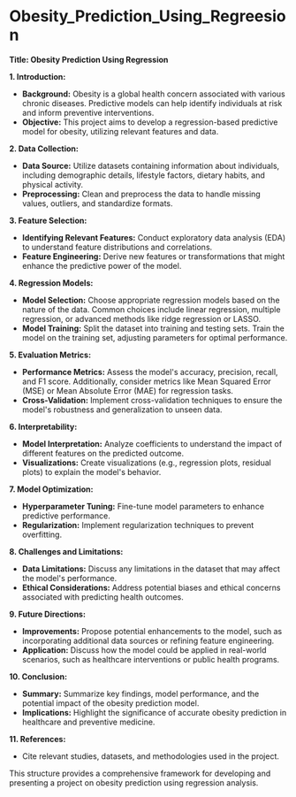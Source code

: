 # Obesity_Prediction_Using_Regreesion
**Title: Obesity Prediction Using Regression**

**1. Introduction:**
   - **Background:** Obesity is a global health concern associated with various chronic diseases. Predictive models can help identify individuals at risk and inform preventive interventions.
   - **Objective:** This project aims to develop a regression-based predictive model for obesity, utilizing relevant features and data.

**2. Data Collection:**
   - **Data Source:** Utilize datasets containing information about individuals, including demographic details, lifestyle factors, dietary habits, and physical activity.
   - **Preprocessing:** Clean and preprocess the data to handle missing values, outliers, and standardize formats.

**3. Feature Selection:**
   - **Identifying Relevant Features:** Conduct exploratory data analysis (EDA) to understand feature distributions and correlations.
   - **Feature Engineering:** Derive new features or transformations that might enhance the predictive power of the model.

**4. Regression Models:**
   - **Model Selection:** Choose appropriate regression models based on the nature of the data. Common choices include linear regression, multiple regression, or advanced methods like ridge regression or LASSO.
   - **Model Training:** Split the dataset into training and testing sets. Train the model on the training set, adjusting parameters for optimal performance.

**5. Evaluation Metrics:**
   - **Performance Metrics:** Assess the model's accuracy, precision, recall, and F1 score. Additionally, consider metrics like Mean Squared Error (MSE) or Mean Absolute Error (MAE) for regression tasks.
   - **Cross-Validation:** Implement cross-validation techniques to ensure the model's robustness and generalization to unseen data.

**6. Interpretability:**
   - **Model Interpretation:** Analyze coefficients to understand the impact of different features on the predicted outcome.
   - **Visualizations:** Create visualizations (e.g., regression plots, residual plots) to explain the model's behavior.

**7. Model Optimization:**
   - **Hyperparameter Tuning:** Fine-tune model parameters to enhance predictive performance.
   - **Regularization:** Implement regularization techniques to prevent overfitting.

**8. Challenges and Limitations:**
   - **Data Limitations:** Discuss any limitations in the dataset that may affect the model's performance.
   - **Ethical Considerations:** Address potential biases and ethical concerns associated with predicting health outcomes.

**9. Future Directions:**
   - **Improvements:** Propose potential enhancements to the model, such as incorporating additional data sources or refining feature engineering.
   - **Application:** Discuss how the model could be applied in real-world scenarios, such as healthcare interventions or public health programs.

**10. Conclusion:**
   - **Summary:** Summarize key findings, model performance, and the potential impact of the obesity prediction model.
   - **Implications:** Highlight the significance of accurate obesity prediction in healthcare and preventive medicine.

**11. References:**
   - Cite relevant studies, datasets, and methodologies used in the project.

This structure provides a comprehensive framework for developing and presenting a project on obesity prediction using regression analysis.
